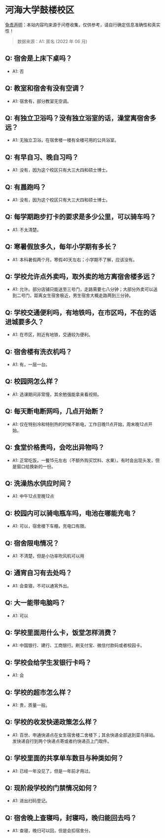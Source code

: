 # 河海大学鼓楼校区

[免责声明](https://colleges.chat/#_3)：本站内容均来源于问卷收集，仅供参考，请自行确定信息准确性和真实性！

> 数据来源：A1: 匿名 (2022 年 06 月)

## Q: 宿舍是上床下桌吗？

- A1: 否

## Q: 教室和宿舍有没有空调？

- A1: 宿舍有，部分教室无空调。

## Q: 有独立卫浴吗？没有独立浴室的话，澡堂离宿舍多远？

- A1: 无独立卫浴，在宿舍楼一楼有全楼可用的公共浴室。

## Q: 有早自习、晚自习吗？

- A1: 没有，因为这个校区只有大三大四和硕士博士。

## Q: 有晨跑吗？

- A1: 没有，因为这个校区只有大三大四和硕士博士。

## Q: 每学期跑步打卡的要求是多少公里，可以骑车吗？

- A1: 不太清楚。

## Q: 寒暑假放多久，每年小学期有多长？

- A1: 本科暑假两个月，寒假40天左右；小学期不了解，应该没有。

## Q: 学校允许点外卖吗，取外卖的地方离宿舍楼多远？

- A1: 允许。部分店铺只能送至三号门，走路需要七八分钟；大部分外卖可以送到二号门，距离女生宿舍极近，男生宿舍大概走路两到三分钟。

## Q: 学校交通便利吗，有地铁吗，在市区吗，不在的话进城要多久？

- A1: 在市区，附近有地铁，交通较为便利。

## Q: 宿舍楼有洗衣机吗？

- A1: 有，一层一台。

## Q: 校园网怎么样？

- A1: 选课期间非常慢，其余勉强能拿来看视频。

## Q: 每天断电断网吗，几点开始断？

- A1: 仅在特别冷和特别热的时候不断电，工作日晚11点开始，周末晚12点开始。

## Q: 食堂价格贵吗，会吃出异物吗？

- A1: 正常吃饭，一餐15元左右（不额外购买饮料、水果）。有时会出现头发，但是窗口给换新的一份。

## Q: 洗澡热水供应时间？

- A1: 中午12点至晚12点

## Q: 校园内可以骑电瓶车吗，电池在哪能充电？

- A1: 可以，宿舍楼下车棚，充电口有限。

## Q: 宿舍限电情况？

- A1: 不清楚，但是小功率吹风机可以用

## Q: 通宵自习有去处吗？

- A1: 会查寝，不可以通宵外出。

## Q: 大一能带电脑吗？

- A1: 可以

## Q: 学校里面用什么卡，饭堂怎样消费？

- A1: 中国银行、建行、工商银行。刷支付宝、微信付款码或者校园卡。

## Q: 学校会给学生发银行卡吗？

- A1: 会

## Q: 学校的超市怎么样？

- A1: 贵，质量一般。

## Q: 学校的收发快递政策怎么样？

- A1: 百世、申通快递点在女生宿舍楼二舍楼下；其余快递全部送到菜鸟驿站。发快递自行到两个快递点寄或者约快递员上门取件。

## Q: 学校里面的共享单车数目与种类如何？

- A1: 已经一年没见了，但是一年前才用过。

## Q: 现阶段学校的门禁情况如何？

- A1: 进出扫码登记。

## Q: 宿舍晚上查寝吗，封寝吗，晚归能回去吗？

- A1: 查寝，晚归可以回，但是会扣宿舍分。

